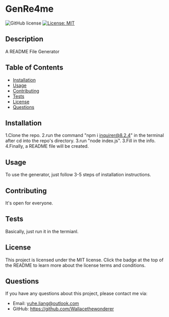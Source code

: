 # GenRe4me

![GitHub license](https://img.shields.io/badge/license-MIT-blue.svg)
[![License: MIT](https://img.shields.io/badge/License-MIT-yellow.svg)](https://choosealicense.com/licenses)

## Description

A README File Generator

## Table of Contents

- [Installation](##installation)
- [Usage](##usage)
- [Contributing](##contributing)
- [Tests](##tests)
- [License](##license)
- [Questions](##questions)

## Installation

1.Clone the repo. 2.run the command "npm i inquirer@8.2.4" in the terminal after cd into the repo's directory. 3.run "node index.js". 3.Fill in the info. 4.Finally, a README file will be created.

## Usage

To use the generator, just follow 3-5 steps of installation instructions.

## Contributing

It's open for everyone.

## Tests

Basically, just run it in the termianl.

## License

This project is licensed under the MIT license. Click the badge at the top of the README to learn more about the license terms and conditions.

## Questions

If you have any questions about this project, please contact me via:

- Email: yuhe.liang@outlook.com
- GitHub: https://github.com/Wallacethewonderer
